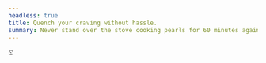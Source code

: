 ```yaml
---
headless: true
title: Quench your craving without hassle.
summary: Never stand over the stove cooking pearls for 60 minutes again.
---
```


⏲

